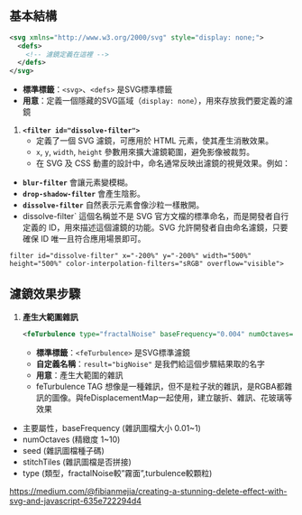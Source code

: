 

## 基本結構
```xml
<svg xmlns="http://www.w3.org/2000/svg" style="display: none;">
  <defs>
    <!-- 濾鏡定義在這裡 -->
  </defs>
</svg>
```

- **標準標籤**：`<svg>`、`<defs>` 是SVG標準標籤
- **用意**：定義一個隱藏的SVG區域（`display: none`），用來存放我們要定義的濾鏡


1. **`<filter id="dissolve-filter">`**  
   - 定義了一個 SVG 濾鏡，可應用於 HTML 元素，使其產生消散效果。  
   - `x`, `y`, `width`, `height` 參數用來擴大濾鏡範圍，避免影像被裁剪。
   - 在 SVG 及 CSS 動畫的設計中，命名通常反映出濾鏡的視覺效果。例如：
- **`blur-filter`** 會讓元素變模糊。
- **`drop-shadow-filter`** 會產生陰影。
- **`dissolve-filter`** 自然表示元素會像沙粒一樣散開。
- dissolve-filter` 這個名稱並不是 SVG 官方文檔的標準命名，而是開發者自行定義的 ID，用來描述這個濾鏡的功能。SVG 允許開發者自由命名濾鏡，只要確保 ID 唯一且符合應用場景即可。
  
```
filter id="dissolve-filter" x="-200%" y="-200%" width="500%" height="500%" color-interpolation-filters="sRGB" overflow="visible">
```

## 濾鏡效果步驟

1. **產生大範圍雜訊**
   ```xml
   <feTurbulence type="fractalNoise" baseFrequency="0.004" numOctaves="1" result="bigNoise" />
   ```
   - **標準標籤**：`<feTurbulence>` 是SVG標準濾鏡
   - **自定義名稱**：`result="bigNoise"` 是我們給這個步驟結果取的名字
   - **用意**：產生大範圍的雜訊
   - feTurbulence TAG
想像是一種雜訊，但不是粒子狀的雜訊，是RGBA都雜訊的圖像。與feDisplacementMap一起使用，建立皺折、雜訊、花玻璃等效果
- 主要屬性，baseFrequency (雜訊圖檔大小 0.01~1)
- numOctaves (精緻度 1~10)
- seed (雜訊圖檔種子碼)
- stitchTiles (雜訊圖檔是否拼接)
- type (類型，fractalNoise較”霧面”,turbulence較顆粒)

https://medium.com/@fibianmejia/creating-a-stunning-delete-effect-with-svg-and-javascript-635e722294d4
